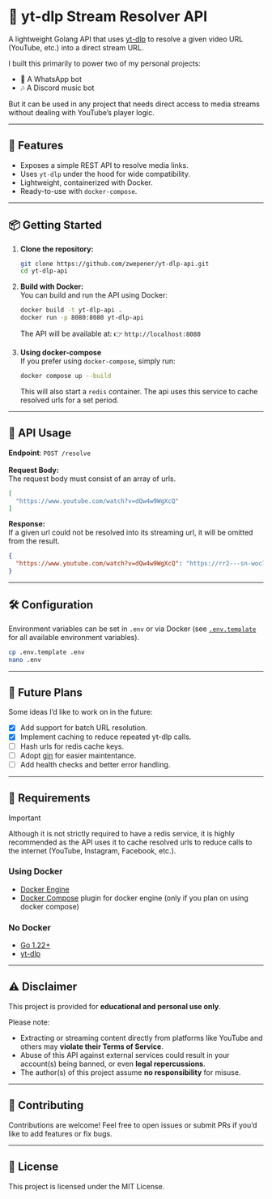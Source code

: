 # 🎵 yt-dlp Stream Resolver API

A lightweight Golang API that uses [yt-dlp](https://github.com/yt-dlp/yt-dlp) to resolve a given video URL (YouTube, etc.) into a direct stream URL.

I built this primarily to power two of my personal projects:

* 📱 A WhatsApp bot
* 🎶 A Discord music bot

But it can be used in any project that needs direct access to media streams without dealing with YouTube’s player logic.

---

## 🚀 Features

* Exposes a simple REST API to resolve media links.
* Uses `yt-dlp` under the hood for wide compatibility.
* Lightweight, containerized with Docker.
* Ready-to-use with `docker-compose`.

---

## 📦 Getting Started

1. **Clone the repository:**
    ```bash
    git clone https://github.com/zwepener/yt-dlp-api.git
    cd yt-dlp-api
    ```

2. **Build with Docker:**<br/>
You can build and run the API using Docker:
    ```bash
    docker build -t yt-dlp-api .
    docker run -p 8080:8080 yt-dlp-api
    ```
    The API will be available at: 👉 `http://localhost:8080`

4. **Using docker-compose**<br/>
    If you prefer using `docker-compose`, simply run:
    ```bash
    docker compose up --build
    ```
    This will also start a `redis` container. The api uses this service to cache resolved urls for a set period.

---

## 🔌 API Usage

**Endpoint**: `POST /resolve`<br/><br/>
**Request Body:**  
The request body must consist of an array of urls.
```json
[
  "https://www.youtube.com/watch?v=dQw4w9WgXcQ"
]
```
**Response:**  
If a given url could not be resolved into its streaming url, it will be omitted from the result.
```json
{
  "https://www.youtube.com/watch?v=dQw4w9WgXcQ": "https://rr2---sn-woc7kn7y.googlevideo.com/videoplayback?..."
}
```

---

## 🛠 Configuration

Environment variables can be set in `.env` or via Docker (see [`.env.template`](.env.template) for all available environment variables).
```bash
cp .env.template .env
nano .env
```

---

## 🔮 Future Plans

Some ideas I’d like to work on in the future:
- [x] Add support for batch URL resolution.
- [x] Implement caching to reduce repeated yt-dlp calls.
- [ ] Hash urls for redis cache keys.
- [ ] Adopt [gin](https://gin-gonic.com/) for easier maintentance.
- [ ] Add health checks and better error handling.

---

## 📜 Requirements

> [!IMPORTANT]
> Although it is not strictly required to have a redis service, it is highly recommended as the API uses it to cache resolved urls to reduce calls to the internet (YouTube, Instagram, Facebook, etc.).

### Using Docker

* [Docker Engine](https://docs.docker.com/engine/install/)
* [Docker Compose](https://docs.docker.com/compose/install/linux/) plugin for docker engine (only if you plan on using docker compose)

### No Docker
* [Go 1.22+](https://go.dev/doc/install)
* [yt-dlp](https://github.com/yt-dlp/yt-dlp)

---

## ⚠️ Disclaimer

This project is provided for **educational and personal use only**.

Please note:
* Extracting or streaming content directly from platforms like YouTube and others may **violate their Terms of Service**.
* Abuse of this API against external services could result in your account(s) being banned, or even **legal repercussions**.
* The author(s) of this project assume **no responsibility** for misuse.

---

## 🤝 Contributing
Contributions are welcome! Feel free to open issues or submit PRs if you’d like to add features or fix bugs.

---

## 📄 License
This project is licensed under the MIT License.

